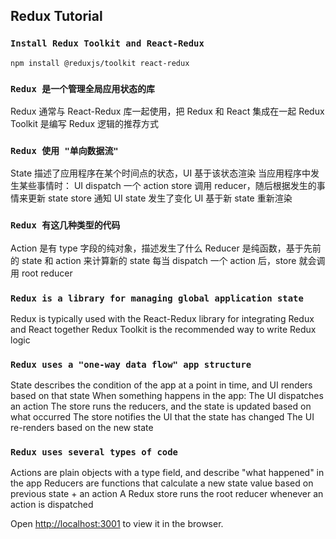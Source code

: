 ## Redux Tutorial

### `Install Redux Toolkit and React-Redux`
`npm install @reduxjs/toolkit react-redux`

### `Redux 是一个管理全局应用状态的库`
Redux 通常与 React-Redux 库一起使用，把 Redux 和 React 集成在一起
Redux Toolkit 是编写 Redux 逻辑的推荐方式

### `Redux 使用 "单向数据流"`
State 描述了应用程序在某个时间点的状态，UI 基于该状态渲染
当应用程序中发生某些事情时：
UI dispatch 一个 action
store 调用 reducer，随后根据发生的事情来更新 state
store 通知 UI state 发生了变化
UI 基于新 state 重新渲染

### `Redux 有这几种类型的代码`
Action 是有 type 字段的纯对象，描述发生了什么
Reducer 是纯函数，基于先前的 state 和 action 来计算新的 state
每当 dispatch 一个 action 后，store 就会调用 root reducer

### `Redux is a library for managing global application state`
Redux is typically used with the React-Redux library for integrating Redux and React together
Redux Toolkit is the recommended way to write Redux logic

### `Redux uses a "one-way data flow" app structure`
State describes the condition of the app at a point in time, and UI renders based on that state
When something happens in the app:
The UI dispatches an action
The store runs the reducers, and the state is updated based on what occurred
The store notifies the UI that the state has changed
The UI re-renders based on the new state

### `Redux uses several types of code`
Actions are plain objects with a type field, and describe "what happened" in the app
Reducers are functions that calculate a new state value based on previous state + an action
A Redux store runs the root reducer whenever an action is dispatched


Open [http://localhost:3001](http://localhost:3001) to view it in the browser.
